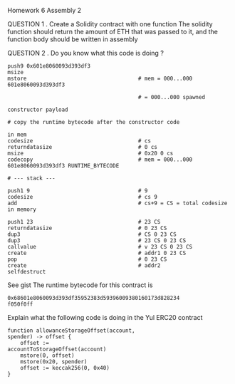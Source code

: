 Homework 6
Assembly 2

QUESTION 1
. Create a Solidity contract with one function
The solidity function should return the amount of ETH
that was passed to it, and the function body should be
written in assembly

QUESTION 2
. Do you know what this code is doing ?

    push9 0x601e8060093d393df3
    msize
    mstore                                   # mem = 000...000
    601e8060093d393df3

                                             # = 000...000 spawned

    constructor payload

    # copy the runtime bytecode after the constructor code

    in mem
    codesize                                 # cs
    returndatasize                           # 0 cs
    msize                                    # 0x20 0 cs
    codecopy                                 # mem = 000...000
    601e8060093d393df3 RUNTIME_BYTECODE

    # --- stack ---

    push1 9                                  # 9
    codesize                                 # cs 9
    add                                      # cs+9 = CS = total codesize
    in memory

    push1 23                                 # 23 CS
    returndatasize                           # 0 23 CS
    dup3                                     # CS 0 23 CS
    dup3                                     # 23 CS 0 23 CS
    callvalue                                # v 23 CS 0 23 CS
    create                                   # addr1 0 23 CS
    pop                                      # 0 23 CS
    create                                   # addr2
    selfdestruct

See gist
The runtime bytecode for this contract is

    0x68601e8060093d393df35952383d59396009380160173d828234
    f050f0ff

Explain what the following code is doing in the Yul
ERC20 contract

    function allowanceStorageOffset(account,
    spender) -> offset {
        offset :=
    accountToStorageOffset(account)
        mstore(0, offset)
        mstore(0x20, spender)
        offset := keccak256(0, 0x40)
    }
